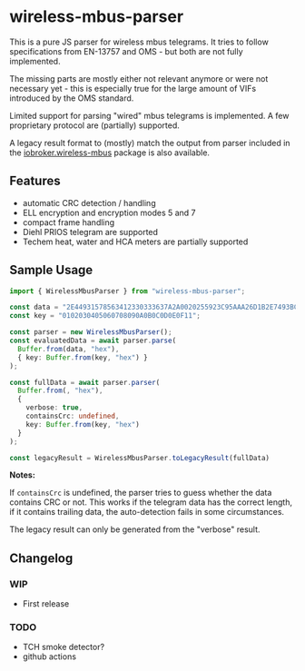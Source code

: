 # wireless-mbus-parser

This is a pure JS parser for wireless mbus telegrams. It tries to follow
specifications from EN-13757 and OMS - but both are not fully implemented.

The missing parts are mostly either not relevant anymore or were not
necessary yet - this is especially true for the large amount of VIFs
introduced by the OMS standard.

Limited support for parsing "wired" mbus telegrams is implemented.
A few proprietary protocol are (partially) supported.

A legacy result format to (mostly) match the output from parser included in the
[iobroker.wireless-mbus](https://www.npmjs.com/package/iobroker.wireless-mbus) package
is also available.


## Features

* automatic CRC detection / handling
* ELL encryption and encryption modes 5 and 7
* compact frame handling
* Diehl PRIOS telegram are supported
* Techem heat, water and HCA meters are partially supported


## Sample Usage

```typescript
import { WirelessMbusParser } from "wireless-mbus-parser";

const data = "2E44931578563412330333637A2A0020255923C95AAA26D1B2E7493BC2AD013EC4A6F6D3529B520EDFF0EA6DEFC955B29D6D69EBF3EC8A";
const key = "0102030405060708090A0B0C0D0E0F11";

const parser = new WirelessMbusParser();
const evaluatedData = await parser.parse(
  Buffer.from(data, "hex"),
  { key: Buffer.from(key, "hex") }
);

const fullData = await parser.parser(
  Buffer.from(, "hex"),
  {
    verbose: true,
    containsCrc: undefined,
    key: Buffer.from(key, "hex")
  }
);

const legacyResult = WirelessMbusParser.toLegacyResult(fullData)
```

**Notes:**

If `containsCrc` is undefined, the parser tries to guess whether
the data contains CRC or not. This works if the telegram data has the
correct length, if it contains trailing data, the auto-detection
fails in some circumstances.

The legacy result can only be generated from the "verbose" result.


## Changelog

### WIP
* First release

### TODO

- TCH smoke detector?
- github actions
